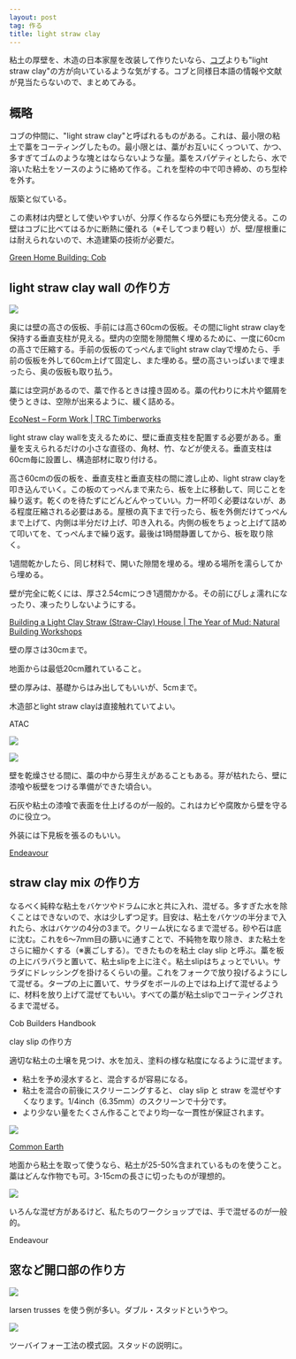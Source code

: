 ```yaml
---
layout: post
tag: 作る
title: light straw clay
---
```

<p>粘土の厚壁を、木造の日本家屋を改装して作りたいなら、<a href="http://kobapan.com/blog/2017/09/30/cob-house.html">コブ</a>よりも"light straw clay"の方が向いているような気がする。コブと同様日本語の情報や文献が見当たらないので、まとめてみる。</p>

<h2>概略</h2>
<div class="quote">
<p>コブの仲間に、"light straw clay"と呼ばれるものがある。これは、最小限の粘土で藁をコーティングしたもの。最小限とは、藁がお互いにくっついて、かつ、多すぎてゴムのような塊とはならないような量。藁をスパゲティとしたら、水で溶いた粘土をソースのように絡めて作る。これを型枠の中で叩き締め、のち型枠を外す。</p>
<p>版築と似ている。</p>
<p>この素材は内壁として使いやすいが、分厚く作るなら外壁にも充分使える。この壁はコブに比べてはるかに断熱に優れる（※そしてつまり軽い）が、壁/屋根重には耐えられないので、木造建築の技術が必要だ。</p>
<p><a href="http://www.greenhomebuilding.com/cob.htm" target="_blank">Green Home Building: Cob</a></p>
</div>

<h2>light straw clay wall の作り方</h2>

<div class="quote">
  <p><img src="https://c1.staticflickr.com/5/4464/38008868156_d7230095b3.jpg"></p>
  <p>奥には壁の高さの仮板、手前には高さ60cmの仮板。その間にlight straw clayを保持する垂直支柱が見える。壁内の空間を隙間無く埋めるために、一度に60cmの高さで圧縮する。手前の仮板のてっぺんまでlight straw clayで埋めたら、手前の仮板を外して60cm上げて固定し、また埋める。壁の高さいっぱいまで埋まったら、奥の仮板も取り払う。</p>
  <p>藁には空洞があるので、藁で作るときは撞き固める。藁の代わりに木片や鋸屑を使うときは、空隙が出来るように、緩く詰める。</p>
  <p><a href="http://trctimberworks.com/2010/08/16/econest-form-work/#more-988" target="_blank">EcoNest – Form Work | TRC Timberworks</a></p>
</div>


<div class="quote">
  <p>light straw clay wallを支えるために、壁に垂直支柱を配置する必要がある。重量を支えられるだけの小さな直径の、角材、竹、などが使える。垂直支柱は60cm毎に設置し、構造部材に取り付ける。</p>
  <p>高さ60cmの仮の板を、垂直支柱と垂直支柱の間に渡し止め、light straw clayを叩き込んでいく。この板のてっぺんまで来たら、板を上に移動して、同じことを繰り返す。乾くのを待たずにどんどんやっていい。力一杯叩く必要はないが、ある程度圧縮される必要はある。屋根の真下まで行ったら、板を外側だけてっぺんまで上げて、内側は半分だけ上げ、叩き入れる。内側の板をちょっと上げて詰めて叩いてを、てっぺんまで繰り返す。最後は1時間静置してから、板を取り除く。</p>
  <p>1週間乾かしたら、同じ材料で、開いた隙間を埋める。埋める場所を濡らしてから埋める。</p>
  <p>壁が完全に乾くには、厚さ2.54cmにつき1週間かかる。その前にびしょ濡れになったり、凍ったりしないようにする。</p>
  <p><a href="http://www.theyearofmud.com/2012/03/01/light-clay-straw-house/" target="_blank">Building a Light Clay Straw (Straw-Clay) House | The Year of Mud: Natural Building Workshops</a></p>
</div>

<div class="quote">
  <p>壁の厚さは30cmまで。</p>
  <p>地面からは最低20cm離れていること。</p>
  <p>壁の厚みは、基礎からはみ出してもいいが、5cmまで。</p>
  <p>木造部とlight straw clayは直接触れていてよい。</p>
  <p>ATAC</p>
</div>

<div class="quote">
  <p><img src="https://farm5.staticflickr.com/4542/38795489332_286af4eab1.jpg"></p>
  <p><img src="https://c1.staticflickr.com/5/4790/26772941628_dcea4b5fe6.jpg"></p>
  <p>壁を乾燥させる間に、藁の中から芽生えがあることもある。芽が枯れたら、壁に漆喰や板壁をつける準備ができた頃合い。</p>
  <p>石灰や粘土の漆喰で表面を仕上げるのが一般的。これはカビや腐敗から壁を守るのに役立つ。</p>
  <p>外装には下見板を張るのもいい。</p>
  <p><a href="http://endeavourcentre.org/2016/04/light-clay-straw-insulation/" target="_blank">Endeavour</a></p>
</div>



<h2>straw clay mix の作り方</h2>
<div class="quote">
  <p>なるべく純粋な粘土をバケツやドラムに水と共に入れ、混ぜる。多すぎた水を除くことはできないので、水は少しずつ足す。目安は、粘土をバケツの半分まで入れたら、水はバケツの4分の3まで。クリーム状になるまで混ぜる。砂や石は底に沈む。これを6～7mm目の篩いに通すことで、不純物を取り除き、また粘土をさらに細かくする（※裏ごしする）。できたものを粘土 clay slip と呼ぶ。藁を板の上にバラバラと置いて、粘土slipを上に注ぐ。粘土slipはちょっとでいい。サラダにドレッシングを掛けるくらいの量。これをフォークで放り投げるようにして混ぜる。タープの上に置いて、サラダをボールの上ではね上げて混ぜるように、材料を放り上げて混ぜてもいい。すべての藁が粘土slipでコーティングされるまで混ぜる。</p>
  <p>Cob Builders Handbook</p>
</div>
<div class="quote">
 <p>clay slip の作り方</p>
 <p>適切な粘土の土壌を見つけ、水を加え、塗料の様な粘度になるように混ぜます。</p>
 <ul>
     <li>粘土を予め浸水すると、混合するが容易になる。</li>
     <li>粘土を混合の前後にスクリーニングすると、 clay slip と straw を混ぜやすくなります。1/4inch（6.35mm）のスクリーンで十分です。</li>
     <li>より少ない量をたくさん作ることでより均一な一貫性が保証されます。</li>
  </ul>
  <p><img src="https://c1.staticflickr.com/5/4620/39752032775_d77d7fb63c.jpg"></p>
  <p><a href="http://commonearth.builders/light-straw-clay-workshop-2/" target="_blank">Common Earth</a></p>
</div>
<div class="quote">
  <p>地面から粘土を取って使うなら、粘土が25-50%含まれているものを使うこと。藁はどんな作物でも可。3-15cmの長さに切ったものが理想的。</p>
  <p><img src="https://c1.staticflickr.com/5/4779/40644435751_fed8de3f99.jpg"></p>
  <p>いろんな混ぜ方があるけど、私たちのワークショップでは、手で混ぜるのが一般的。</p>
  <p>Endeavour</p>
</div>


<h2>窓など開口部の作り方</h2>
<div class="img-box">
  <p><img src="https://c1.staticflickr.com/5/4548/38794196662_55730fd104.jpg"></p>
  <p>larsen trusses を使う例が多い。ダブル・スタッドというやつ。</p>
</div>
<div class="img-box">
  <p><img src="https://c1.staticflickr.com/5/4557/27048879119_9672e0aab2.jpg"></p>
  <p>ツーバイフォー工法の模式図。スタッドの説明に。</p>
</div>

